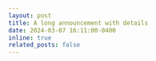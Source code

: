 ```yaml
---
layout: post
title: A long announcement with details
date: 2024-03-07 16:11:00-0400
inline: true
related_posts: false
---
```


